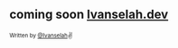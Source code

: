 ## coming soon [Ivanselah.dev](https://ivanselah.dev)

<sub><sup>Written by <a href="https://github.com/ivanselah">@Ivanselah</a></sup></sub><small>✌</small>
